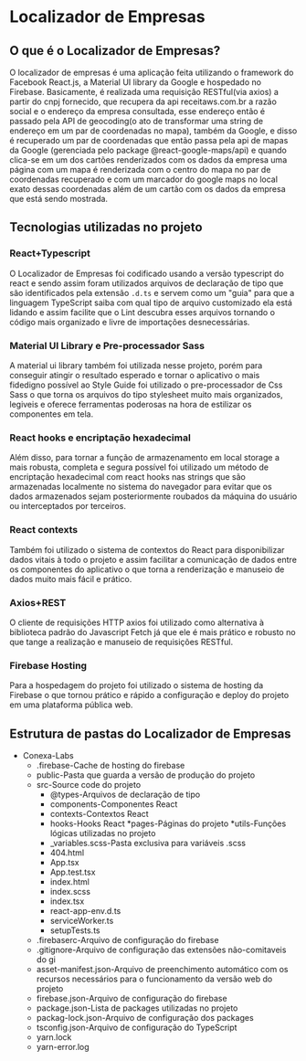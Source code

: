 # Localizador de Empresas
## O que é o Localizador de Empresas?
O localizador de empresas é uma aplicação feita utilizando o framework do Facebook React.js, a Material UI library 
da Google e hospedado no Firebase. Basicamente, é realizada uma requisição RESTful(via axios) a partir do cnpj fornecido,
que recupera da api receitaws.com.br a razão social e o endereço da empresa consultada, esse endereço então é passado pela 
API de geocoding(o ato de transformar uma string de endereço em um par de coordenadas no mapa), também da Google, e disso é 
recuperado um par de coordenadas que então passa pela api de mapas da Google (gerenciada pelo package @react-google-maps/api)
e quando clica-se em um dos cartões renderizados com os dados da empresa uma página com um mapa é renderizada com o centro do mapa
no par de coordenadas recuperado e com um marcador do google maps no local exato dessas coordenadas além de um cartão com os dados
da empresa que está sendo mostrada.

## Tecnologias utilizadas no projeto
### React+Typescript
O Localizador de Empresas foi codificado usando a versão typescript do react e sendo assim foram utilizados arquivos de declaração
de tipo que são identificados pela extensão ``` .d.ts ``` e servem como um "guia" para que a linguagem TypeScript saiba com qual
tipo de arquivo customizado ela está lidando e assim facilite que o Lint descubra esses arquivos tornando o código mais organizado
e livre de importações desnecessárias.

### Material UI Library e Pre-processador Sass
A material ui library também foi utilizada nesse projeto, porém para conseguir atingir o resultado esperado e tornar o aplicativo
o mais fidedigno possível ao Style Guide foi utilizado o pre-processador de Css Sass o que torna os arquivos do tipo stylesheet muito
mais organizados, legiveis e oferece ferramentas poderosas na hora de estilizar os componentes em tela.

### React hooks e encriptação hexadecimal
Além disso, para tornar a função de armazenamento em local storage a mais robusta, completa e segura possível foi utilizado um método
de encriptação hexadecimal com react hooks nas strings que são armazenadas localmente no sistema do navegador para evitar que os 
dados armazenados sejam posteriormente roubados da máquina do usuário ou interceptados por terceiros. 

### React contexts
Também foi utilizado o sistema de contextos do React para disponibilizar dados vitais à todo o projeto e assim facilitar a comunicação
de dados entre os componentes do aplicativo o que torna a renderização e manuseio de dados muito mais fácil e prático.

### Axios+REST
O cliente de requisições HTTP axios foi utilizado como alternativa à biblioteca padrão do Javascript Fetch já que ele é mais prático
e robusto no que tange a realização e manuseio de requisições RESTful.

### Firebase Hosting
Para a hospedagem do projeto foi utilizado o sistema de hosting da Firebase o que tornou prático e rápido a configuração e deploy
do projeto em uma plataforma pública web.

## Estrutura de pastas do Localizador de Empresas
+ Conexa-Labs
  - .firebase-Cache de hosting do firebase
  - public-Pasta que guarda a versão de produção do projeto
  - src-Source code do projeto
    * @types-Arquivos de declaração de tipo
    * components-Componentes React
    * contexts-Contextos React
    * hooks-Hooks React
    *pages-Páginas do projeto
    *utils-Funções lógicas utilizadas no projeto
    * _variables.scss-Pasta exclusiva para variáveis .scss
    * 404.html
    * App.tsx
    * App.test.tsx
    * index.html
    * index.scss
    * index.tsx
    * react-app-env.d.ts
    * serviceWorker.ts
    * setupTests.ts
  - .firebaserc-Arquivo de configuração do firebase
  - .gitignore-Arquivo de configuração das extensões não-comitaveis do gi
  - asset-manifest.json-Arquivo de preenchimento automático com os recursos necessários para o funcionamento da versão web do projeto
  - firebase.json-Arquivo de configuração do firebase
  - package.json-Lista de packages utilizadas no projeto
  - packag-lock.json-Arquivo de configuração dos packages
  - tsconfig.json-Arquivo de configuração do TypeScript
  - yarn.lock
  - yarn-error.log
